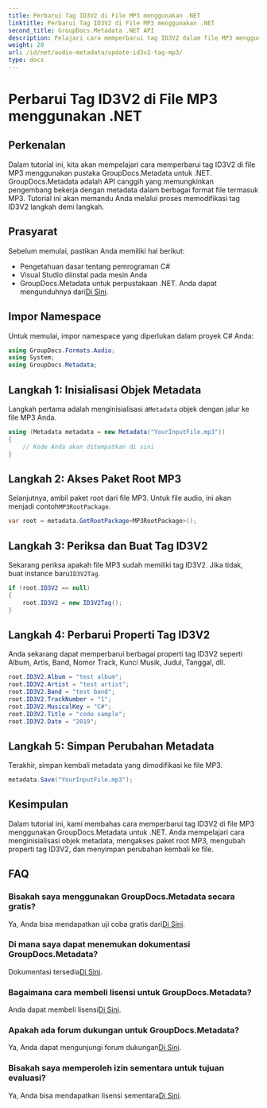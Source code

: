 ```yaml
---
title: Perbarui Tag ID3V2 di File MP3 menggunakan .NET
linktitle: Perbarui Tag ID3V2 di File MP3 menggunakan .NET
second_title: GroupDocs.Metadata .NET API
description: Pelajari cara memperbarui tag ID3V2 dalam file MP3 menggunakan .NET dengan GroupDocs.Metadata untuk manajemen file yang efisien.
weight: 20
url: /id/net/audio-metadata/update-id3v2-tag-mp3/
type: docs
---
```

# Perbarui Tag ID3V2 di File MP3 menggunakan .NET

## Perkenalan
Dalam tutorial ini, kita akan mempelajari cara memperbarui tag ID3V2 di file MP3 menggunakan pustaka GroupDocs.Metadata untuk .NET. GroupDocs.Metadata adalah API canggih yang memungkinkan pengembang bekerja dengan metadata dalam berbagai format file termasuk MP3. Tutorial ini akan memandu Anda melalui proses memodifikasi tag ID3V2 langkah demi langkah.
## Prasyarat
Sebelum memulai, pastikan Anda memiliki hal berikut:
- Pengetahuan dasar tentang pemrograman C#
- Visual Studio diinstal pada mesin Anda
-  GroupDocs.Metadata untuk perpustakaan .NET. Anda dapat mengunduhnya dari[Di Sini](https://releases.groupdocs.com/metadata/net/).

## Impor Namespace
Untuk memulai, impor namespace yang diperlukan dalam proyek C# Anda:
```csharp
using GroupDocs.Formats.Audio;
using System;
using GroupDocs.Metadata;
```
## Langkah 1: Inisialisasi Objek Metadata
 Langkah pertama adalah menginisialisasi a`Metadata` objek dengan jalur ke file MP3 Anda.
```csharp
using (Metadata metadata = new Metadata("YourInputFile.mp3"))
{
    // Kode Anda akan ditempatkan di sini
}
```
## Langkah 2: Akses Paket Root MP3
 Selanjutnya, ambil paket root dari file MP3. Untuk file audio, ini akan menjadi contoh`MP3RootPackage`.
```csharp
var root = metadata.GetRootPackage<MP3RootPackage>();
```
## Langkah 3: Periksa dan Buat Tag ID3V2
 Sekarang periksa apakah file MP3 sudah memiliki tag ID3V2. Jika tidak, buat instance baru`ID3V2Tag`.
```csharp
if (root.ID3V2 == null)
{
    root.ID3V2 = new ID3V2Tag();
}
```
## Langkah 4: Perbarui Properti Tag ID3V2
Anda sekarang dapat memperbarui berbagai properti tag ID3V2 seperti Album, Artis, Band, Nomor Track, Kunci Musik, Judul, Tanggal, dll.
```csharp
root.ID3V2.Album = "test album";
root.ID3V2.Artist = "test artist";
root.ID3V2.Band = "test band";
root.ID3V2.TrackNumber = "1";
root.ID3V2.MusicalKey = "C#";
root.ID3V2.Title = "code sample";
root.ID3V2.Date = "2019";
```
## Langkah 5: Simpan Perubahan Metadata
Terakhir, simpan kembali metadata yang dimodifikasi ke file MP3.
```csharp
metadata.Save("YourInputFile.mp3");
```

## Kesimpulan
Dalam tutorial ini, kami membahas cara memperbarui tag ID3V2 di file MP3 menggunakan GroupDocs.Metadata untuk .NET. Anda mempelajari cara menginisialisasi objek metadata, mengakses paket root MP3, mengubah properti tag ID3V2, dan menyimpan perubahan kembali ke file.

## FAQ
### Bisakah saya menggunakan GroupDocs.Metadata secara gratis?
 Ya, Anda bisa mendapatkan uji coba gratis dari[Di Sini](https://releases.groupdocs.com/).
### Di mana saya dapat menemukan dokumentasi GroupDocs.Metadata?
 Dokumentasi tersedia[Di Sini](https://tutorials.groupdocs.com/metadata/net/).
### Bagaimana cara membeli lisensi untuk GroupDocs.Metadata?
 Anda dapat membeli lisensi[Di Sini](https://purchase.groupdocs.com/buy).
### Apakah ada forum dukungan untuk GroupDocs.Metadata?
 Ya, Anda dapat mengunjungi forum dukungan[Di Sini](https://forum.groupdocs.com/c/metadata/14).
### Bisakah saya memperoleh izin sementara untuk tujuan evaluasi?
 Ya, Anda bisa mendapatkan lisensi sementara[Di Sini](https://purchase.groupdocs.com/temporary-license/).